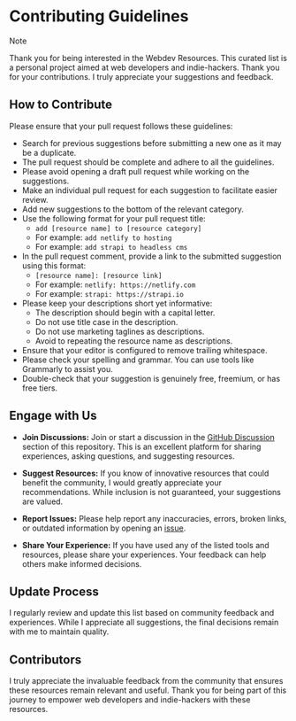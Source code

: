 # Contributing Guidelines

> [!NOTE]
> Thank you for being interested in the Webdev Resources.
> This curated list is a personal project aimed at web developers and indie-hackers.
> Thank you for your contributions. I truly appreciate your suggestions and feedback.

## How to Contribute

Please ensure that your pull request follows these guidelines:

- Search for previous suggestions before submitting a new one as it may be a duplicate.
- The pull request should be complete and adhere to all the guidelines.
- Please avoid opening a draft pull request while working on the suggestions.
- Make an individual pull request for each suggestion to facilitate easier review.
- Add new suggestions to the bottom of the relevant category.
- Use the following format for your pull request title:
   - `add [resource name] to [resource category]`
   - For example: `add netlify to hosting`
   - For example: `add strapi to headless cms`
- In the pull request comment, provide a link to the submitted suggestion using this format:
   - `[resource name]: [resource link]`
   - For example: `netlify: https://netlify.com`
   - For example: `strapi: https://strapi.io`
- Please keep your descriptions short yet informative:
   - The description should begin with a capital letter.
   - Do not use title case in the description.
   - Do not use marketing taglines as descriptions.
   - Avoid to repeating the resource name as descriptions.
- Ensure that your editor is configured to remove trailing whitespace.
- Please check your spelling and grammar. You can use tools like Grammarly to assist you.
- Double-check that your suggestion is genuinely free, freemium, or has free tiers.

## Engage with Us

- **Join Discussions:** Join or start a discussion in the
  [GitHub Discussion](https://github.com/syahrizaldev/webdev-resources/discussions)
  section of this repository. This is an excellent platform for sharing experiences,
  asking questions, and suggesting resources.

- **Suggest Resources:** If you know of innovative resources that could benefit the community,
  I would greatly appreciate your recommendations. While inclusion is not guaranteed,
  your suggestions are valued.

- **Report Issues:** Please help report any inaccuracies, errors, broken links, or outdated
  information by opening an [issue](https://github.com/syahrizaldev/webdev-resources/issues).

- **Share Your Experience:** If you have used any of the listed tools and resources,
  please share your experiences. Your feedback can help others make informed decisions.

## Update Process

I regularly review and update this list based on community feedback and experiences.
While I appreciate all suggestions, the final decisions remain with me to maintain quality.

## Contributors

I truly appreciate the invaluable feedback from the community that ensures
these resources remain relevant and useful. Thank you for being part of this journey
to empower web developers and indie-hackers with these resources.
